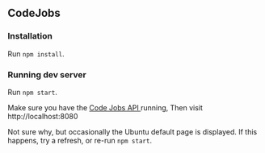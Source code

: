## CodeJobs

### Installation

Run `npm install`.

### Running dev server

Run `npm start`.

Make sure you have the [Code Jobs API ](https://github.com/jonathandale/codejobs-api) running, Then visit http://localhost:8080

Not sure why, but occasionally the Ubuntu default page is displayed. If this happens, try a refresh, or re-run `npm start`.
